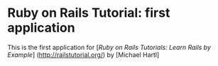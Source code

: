 # Ruby on Rails Tutorial: first application

This is the first application for [*Ruby on Rails Tutorials: Learn Rails by Example*] (http://railstutorial.org/)
by [Michael Hartl]
